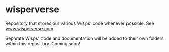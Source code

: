 # wisperverse
Repository that stores our various Wisps' code whenever possible. See www.wisperverse.com

Separate Wisps' code and documentation will be added to their own folders within this repository.
Coming soon!
